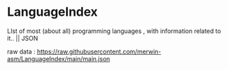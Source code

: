 # LanguageIndex
LIst of most (about all) programming languages , with information related to it.. || JSON


raw data  : https://raw.githubusercontent.com/merwin-asm/LanguageIndex/main/main.json
